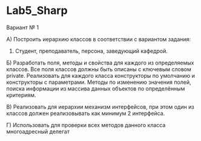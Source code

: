 # Lab5_Sharp

Вариант № 1 

А) Построить иерархию классов в соответствии с вариантом задания:
1. Студент, преподаватель, персона, заведующий кафедрой.

Б) Разработать поля, методы и свойства для каждого из определяемых классов. Все поля классов
должны быть описаны с ключевым словом private. Реализовать для каждого класса конструкторы по
умолчанию и конструкторы с параметрами. Методы по изменению значения полей, поиска информации
из массива данных объектов по определённым критериям.

В) Реализовать для иерархии механизм интерфейсов, при этом один из классов должен
реализовывать как минимум 2 интерфейса.

Г) Использовать для проверки всех методов данного класса многоадресный делегат
